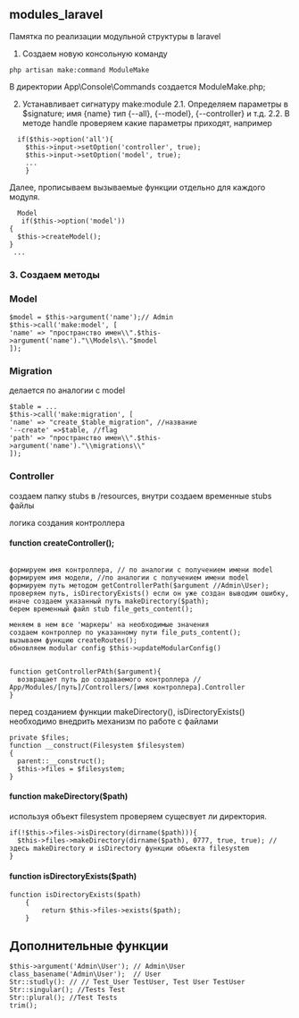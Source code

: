 ## modules_laravel

Памятка по реализации модульной структуры в laravel

1. Создаем новую консольную команду
```
php artisan make:command ModuleMake
```
В директории App\Console\Commands создается ModuleMake.php;

2. Устанавливает сигнатуру make:module
2.1. Определяем параметры в $signature; имя {name} тип {--all}, {--model}, {--controller} и т.д.
2.2. В методе handle проверяем какие параметры приходят, например 
```
  if($this->option('all'){
    $this->input->setOption('controller', true);
    $this->input->setOption('model', true);
    ...
    }
```
Далее, прописываем вызываемые функции отдельно для каждого модуля.
```
  Model
   if($this->option('model'))
{ 
  $this->createModel();
}
 ...
 ```
### 3. Создаем методы

  ### Model 
```
$model = $this->argument('name');// Admin
$this->call('make:model', [
'name' => "пространство имен\\".$this->argument('name')."\\Models\\."$model
]);
```
### Migration 

делается по аналогии с model
```
$table = ...
$this->call('make:migration', [
'name' => "create_$table_migration", //название
'--create' =>$table, //flag
'path' => "пространство имен\\".$this->argument('name')."\\migrations\\"
]);
```
### Controller 

создаем папку stubs в /resources, внутри создаем временные stubs файлы

логика создания контроллера 
#### function createController();
```

формируем имя контроллера, // по аналогии с получением имени model
формируем имя модели, //по аналогии с получением имени model 
формируем путь методом getControllerPath($argument //Admin\User);
проверяем путь, isDirectoryExists() если он уже создан выводим ошибку, иначе создаем указанный путь makeDirectory($path);
берем временный файл stub file_gets_content();

меняем в нем все 'маркеры' на необходимые значения
создаем контроллер по указанному пути file_puts_content();
вызываем функцию createRoutes();
обновляем modular config $this->updateModularConfig()


function getControllerPAth($argument){
  возвращает путь до создаваемого контроллера // App/Modules/[путь]/Controllers/[имя контроллера].Controller
}
```

перед созданием функции makeDirectory(), isDirectoryExists() необходимо внедрить механизм по работе с файлами

```
private $files;
function __construct(Filesystem $filesystem)
{
  parent::__construct();
  $this->files = $filesystem;
}
```

#### function makeDirectory($path)

используя объект filesystem проверяем сущесвует ли директория.

```
if(!$this->files->isDirectory(dirname($path))){
  $this->files->makeDirectory(dirname($path), 0777, true, true); //здесь makeDirectory и isDirectory функции объекта filesystem
}
```

#### function isDirectoryExists($path)
```
function isDirectoryExists($path) 
    {
        return $this->files->exists($path);
    }
```
## Дополнительные функции
```
$this->argument('Admin\User'); // Admin\User
class_basename('Admin\User');  // User
Str::studly(): // // Test_User TestUser, Test User TestUser
Str::singular(); //Tests Test
Str::plural(); //Test Tests
trim();
```
